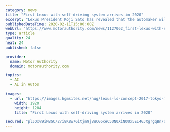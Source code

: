 ```yaml
---
category: news
title: "First Lexus with self-driving system arrives in 2020"
excerpt: "Lexus President Koji Sato has revealed that the automaker will offer its first self-driving system in 2020. Speaking with Automotive News (subscription required) in an interview published last week, Sato said the system will offer hands-off capability but drivers will still need to monitor the road and take over in case of an emergency."
publishedDateTime: 2020-02-11T15:00:00Z
webUrl: "https://www.motorauthority.com/news/1127062_first-lexus-with-self-driving-system-arrives-in-2020"
type: article
quality: 24
heat: 24
published: false

provider:
  name: Motor Authority
  domain: motorauthority.com

topics:
  - AI
  - AI in Autos

images:
  - url: "https://images.hgmsites.net/hug/lexus-ls-concept-2017-tokyo-motor-show_100629241_h.jpg"
    width: 1920
    height: 1204
    title: "First Lexus with self-driving system arrives in 2020"

secured: "plJQxv9iMBGC/2/i8K8w7Gitjn9jBWCG6xeC5UN0XiNOUx5EI4GJXgrgqBn/oBZg4jYnoN/jisX2amOR4Rys8iSqXqkp0YRuC1nRA63V1Kj/ozmusP1WOUz8fSBEnCtB5FDUu9zI5+O70YwQzPIIN8u77QgM0S10Jbyv/3Q/hKgsNnQ+Ll+hN1db8D18nKs6gMQiMU5cjqDiGRisPOZxfeAe7+PSCO68ZflpLqEhZ2I9NcBEYyDIPYktiVDwEtPtQzP+HB5RCXoR+dc8u5ilVDetbt7c+cug2pmxGeiqIHopVS7zQDmrisGb8wol5OlHL8dkXhBnbsgucfbt3tQAPKHeoerPK00YGlQNv4NGCHZUd9ZvChXfE7IiGv41ijhglmwoq4r0y3Z81j4fG8PAhg/agUGF5+fQie7u4TVv92og7/NP3HBJ4LzbCaj89PaDscFgaIHmQ5N9eaB5jLiJQeKbarSBIDUsGZJxsYrtnSk=;i94uZ0PV1yNOkh090SbzkQ=="
---
```


